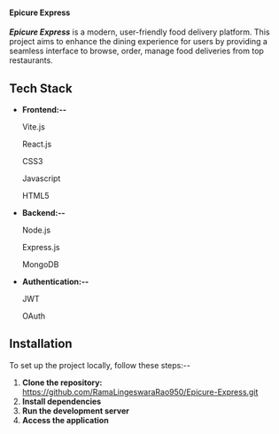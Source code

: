 #### Epicure Express

*********Epicure Express********* is a modern, user-friendly food delivery platform. This project aims to enhance the dining experience for users by providing a seamless interface to browse, order, manage food deliveries from top restaurants.

## Tech Stack
- **Frontend:--** 

   Vite.js
  
  React.js
  
  CSS3
  
  Javascript
  
  HTML5
  
- **Backend:--**

  Node.js
  
  Express.js
  
  MongoDB
  
- **Authentication:--**

  JWT
  
  OAuth

## Installation
To set up the project locally, follow these steps:--
1. **Clone the repository:**  https://github.com/RamaLingeswaraRao950/Epicure-Express.git
2. **Install dependencies**
3. **Run the development server**
4. **Access the application**
